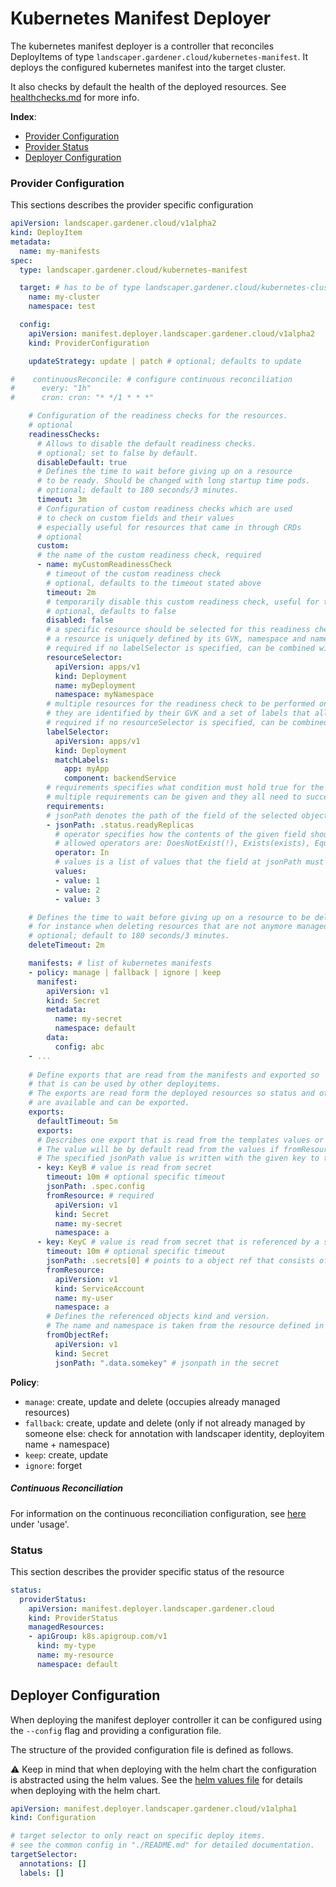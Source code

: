 # Kubernetes Manifest Deployer

The kubernetes manifest deployer is a controller that reconciles DeployItems of type `landscaper.gardener.cloud/kubernetes-manifest`.
It deploys the configured kubernetes manifest into the target cluster.

It also checks by default the health of the deployed resources. See [healthchecks.md](healthchecks.md) for more info.

**Index**:
- [Provider Configuration](#provider-configuration)
- [Provider Status](#status)
- [Deployer Configuration](#deployer-configuration)

### Provider Configuration

This sections describes the provider specific configuration

```yaml
apiVersion: landscaper.gardener.cloud/v1alpha2
kind: DeployItem
metadata:
  name: my-manifests
spec:
  type: landscaper.gardener.cloud/kubernetes-manifest

  target: # has to be of type landscaper.gardener.cloud/kubernetes-cluster
    name: my-cluster
    namespace: test

  config:
    apiVersion: manifest.deployer.landscaper.gardener.cloud/v1alpha2
    kind: ProviderConfiguration

    updateStrategy: update | patch # optional; defaults to update

#    continuousReconcile: # configure continuous reconciliation
#      every: "1h"
#      cron: cron: "* */1 * * *"

    # Configuration of the readiness checks for the resources.
    # optional
    readinessChecks:
      # Allows to disable the default readiness checks.
      # optional; set to false by default.
      disableDefault: true
      # Defines the time to wait before giving up on a resource
      # to be ready. Should be changed with long startup time pods.
      # optional; default to 180 seconds/3 minutes.
      timeout: 3m
      # Configuration of custom readiness checks which are used
      # to check on custom fields and their values
      # especially useful for resources that came in through CRDs
      # optional
      custom:
      # the name of the custom readiness check, required
      - name: myCustomReadinessCheck
        # timeout of the custom readiness check
        # optional, defaults to the timeout stated above
        timeout: 2m
        # temporarily disable this custom readiness check, useful for test setups
        # optional, defaults to false
        disabled: false
        # a specific resource should be selected for this readiness check to be performed on
        # a resource is uniquely defined by its GVK, namespace and name
        # required if no labelSelector is specified, can be combined with a labelSelector which is potentially harmful
        resourceSelector:
          apiVersion: apps/v1
          kind: Deployment
          name: myDeployment
          namespace: myNamespace
        # multiple resources for the readiness check to be performed on can be selected through labels
        # they are identified by their GVK and a set of labels that all need to match
        # required if no resourceSelector is specified, can be combined with a resourceSelector which is potentially harmful
        labelSelector:
          apiVersion: apps/v1
          kind: Deployment
          matchLabels:
            app: myApp
            component: backendService
        # requirements specifies what condition must hold true for the given objects to pass the readiness check
        # multiple requirements can be given and they all need to successfully evaluate
        requirements:
        # jsonPath denotes the path of the field of the selected object to be checked and compared
        - jsonPath: .status.readyReplicas
          # operator specifies how the contents of the given field should be compared to the desired value
          # allowed operators are: DoesNotExist(!), Exists(exists), Equals(=, ==), NotEquals(!=), In(in), NotIn(notIn)
          operator: In
          # values is a list of values that the field at jsonPath must match to according to the operators
          values:
          - value: 1
          - value: 2
          - value: 3

    # Defines the time to wait before giving up on a resource to be deleted,
    # for instance when deleting resources that are not anymore managed from this DeployItem.
    # optional; default to 180 seconds/3 minutes.
    deleteTimeout: 2m

    manifests: # list of kubernetes manifests
    - policy: manage | fallback | ignore | keep
      manifest:
        apiVersion: v1
        kind: Secret
        metadata:
          name: my-secret
          namespace: default
        data:
          config: abc
    - ...
    
    # Define exports that are read from the manifests and exported so 
    # that is can be used by other deployitems.
    # The exports are read form the deployed resources so status and other runtime attributes
    # are available and can be exported.
    exports:
      defaultTimeout: 5m
      exports:
      # Describes one export that is read from the templates values or a templated resource.
      # The value will be by default read from the values if fromResource is not specified.
      # The specified jsonPath value is written with the given key to the exported configuration.
      - key: KeyB # value is read from secret
        timeout: 10m # optional specific timeout
        jsonPath: .spec.config
        fromResource: # required
          apiVersion: v1
          kind: Secret
          name: my-secret
          namespace: a
      - key: KeyC # value is read from secret that is referenced by a service account
        timeout: 10m # optional specific timeout
        jsonPath: .secrets[0] # points to a object ref that consists of a name and namespace
        fromResource:
          apiVersion: v1
          kind: ServiceAccount
          name: my-user
          namespace: a
        # Defines the referenced objects kind and version. 
        # The name and namespace is taken from the resource defined in "fromResource".
        fromObjectRef:
          apiVersion: v1
          kind: Secret
          jsonPath: ".data.somekey" # jsonpath in the secret
```

__Policy__:

- `manage`: create, update and delete (occupies already managed resources)
- `fallback`: create, update and delete (only if not already managed by someone else: check for annotation with landscaper identity, deployitem name + namespace)
- `keep`: create, update
- `ignore`: forget

##### Continuous Reconciliation
For information on the continuous reconciliation configuration, see [here](../development/deployer-extensions##continuous-reconcile-extension) under 'usage'.

### Status

This section describes the provider specific status of the resource

```yaml
status:
  providerStatus:
    apiVersion: manifest.deployer.landscaper.gardener.cloud
    kind: ProviderStatus
    managedResources:
    - apiGroup: k8s.apigroup.com/v1
      kind: my-type
      name: my-resource
      namespace: default
```

## Deployer Configuration

When deploying the manifest deployer controller it can be configured using the `--config` flag and providing a configuration file.

The structure of the provided configuration file is defined as follows.

:warning: Keep in mind that when deploying with the helm chart the configuration is abstracted using the helm values. See the [helm values file](../../charts/manifest-deployer/values.yaml) for details when deploying with the helm chart.
```yaml
apiVersion: manifest.deployer.landscaper.gardener.cloud/v1alpha1
kind: Configuration

# target selector to only react on specific deploy items.
# see the common config in "./README.md" for detailed documentation.
targetSelector:
  annotations: []
  labels: []
```
